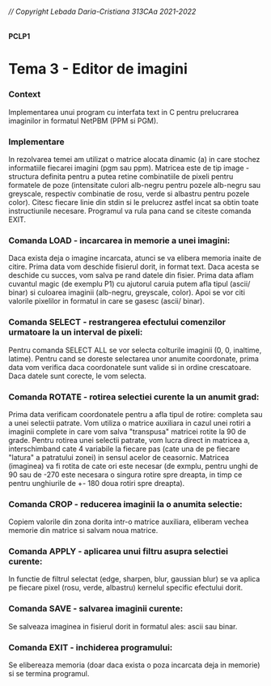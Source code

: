 ###### // Copyright Lebada Daria-Cristiana 313CAa 2021-2022

#### PCLP1

# Tema 3 - Editor de imagini

### Context
Implementarea unui program cu interfata text in C pentru prelucrarea imaginilor
in formatul NetPBM (PPM si PGM).

### Implementare
In rezolvarea temei am utilizat o matrice alocata dinamic (a) in care stochez
informatiile fiecarei imagini (pgm sau ppm). Matricea este de tip image - structura
definita pentru a putea retine combinatiile de pixeli pentru formatele de poze
(intensitate culori alb-negru pentru pozele alb-negru sau greyscale, respectiv
combinatie de rosu, verde si albastru pentru pozele color).
Citesc fiecare linie din stdin si le prelucrez astfel incat sa obtin toate
instructiunile necesare. Programul va rula pana cand se citeste comanda EXIT.

### Comanda LOAD - incarcarea in memorie a unei imagini:
Daca exista deja o imagine incarcata, atunci se va elibera memoria inaite de citire.
Prima data vom deschide fisierul dorit, in format text. Daca acesta se deschide cu
succes, vom salva pe rand datele din fisier. Prima data aflam cuvantul magic (de
exemplu P1) cu ajutorul caruia putem afla tipul (ascii/ binar) si culoarea imaginii
(alb-negru, greyscale, color). Apoi se vor citi valorile pixelilor in formatul in care
se gasesc (ascii/ binar).

### Comanda SELECT - restrangerea efectului comenzilor urmatoare la un interval de pixeli:
Pentru comanda SELECT ALL se vor selecta colturile imaginii (0, 0, inaltime, latime).
Pentru cand se doreste selectarea unor anumite coordonate, prima data vom verifica
daca coordonatele sunt valide si in ordine crescatoare. Daca datele sunt corecte, le
vom selecta.

### Comanda ROTATE - rotirea selectiei curente la un anumit grad:
Prima data verificam coordonatele pentru a afla tipul de rotire: completa sau a unei
selectii patrate. Vom utiliza o matrice auxiliara in cazul unei rotiri a imaginii
complete in care vom salva "transpusa" matricei rotite la 90 de grade. Pentru rotirea
unei selectii patrate, vom lucra direct in matricea a, interschimband cate 4 variabile
la fiecare pas (cate una de pe fiecare "latura" a patratului zonei) in sensul acelor de
ceasornic. 
Matricea (imaginea) va fi rotita de cate ori este necesar (de exmplu, pentru unghi de 90
sau de -270 este necesara o singura rotire spre dreapta, in timp ce pentru unghiurile de
+- 180 doua rotiri spre dreapta).

### Comanda CROP - reducerea imaginii la o anumita selectie:
Copiem valorile din zona dorita intr-o matrice auxiliara, eliberam vechea memorie din
matrice si salvam noua matrice.

### Comanda APPLY - aplicarea unui filtru asupra selectiei curente:
In functie de filtrul selectat (edge, sharpen, blur, gaussian blur) se va aplica pe
fiecare pixel (rosu, verde, albastru) kernelul specific efectului dorit.

### Comanda SAVE - salvarea imaginii curente:
Se salveaza imaginea in fisierul dorit in formatul ales: ascii sau binar.

### Comanda EXIT - inchiderea programului:
Se elibereaza memoria (doar daca exista o poza incarcata deja in memorie)
si se termina programul.
